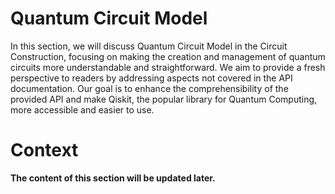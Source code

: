 # Quantum Circuit Model

In this section, we will discuss Quantum Circuit Model in the Circuit Construction, focusing on making the creation and management of quantum circuits more understandable and straightforward. We aim to provide a fresh perspective to readers by addressing aspects not covered in the API documentation. Our goal is to enhance the comprehensibility of the provided API and make Qiskit, the popular library for Quantum Computing, more accessible and easier to use.

# Context 

**The content of this section will be updated later.**
